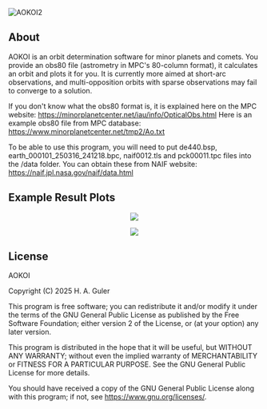 ![AOKOI2](https://github.com/user-attachments/assets/15bcc2a3-0f07-481d-92cc-0dd4b14f913d)

## About
AOKOI is an orbit determination software for minor planets and comets. You provide an obs80 file (astrometry in MPC's 80-column format), it calculates an orbit and plots it for you.
It is currently more aimed at short-arc observations, and multi-opposition orbits with sparse observations may fail to converge to a solution.

If you don't know what the obs80 format is, it is explained here on the MPC website: https://minorplanetcenter.net/iau/info/OpticalObs.html
Here is an example obs80 file from MPC database: https://www.minorplanetcenter.net/tmp2/Ao.txt

To be able to use this program, you will need to put de440.bsp, earth_000101_250316_241218.bpc, naif0012.tls and pck00011.tpc files into the /data folder. You can obtain these
from NAIF website: https://naif.jpl.nasa.gov/naif/data.html

## Example Result Plots

<p align="center">
  <img src="https://github.com/user-attachments/assets/03f04173-38cc-4fbb-83d5-4a3ff57b6028" />
</p>

<p align="center">
  <img src="https://github.com/user-attachments/assets/81fb08a7-a1d1-4ebf-87b6-5b3252ee2b2f" />
</p>

## License
AOKOI

Copyright (C) 2025  H. A. Guler

This program is free software; you can redistribute it and/or
modify it under the terms of the GNU General Public License
as published by the Free Software Foundation; either version 2
of the License, or (at your option) any later version.

This program is distributed in the hope that it will be useful,
but WITHOUT ANY WARRANTY; without even the implied warranty of
MERCHANTABILITY or FITNESS FOR A PARTICULAR PURPOSE.  See the
GNU General Public License for more details.

You should have received a copy of the GNU General Public License
along with this program; if not, see
<https://www.gnu.org/licenses/>.
